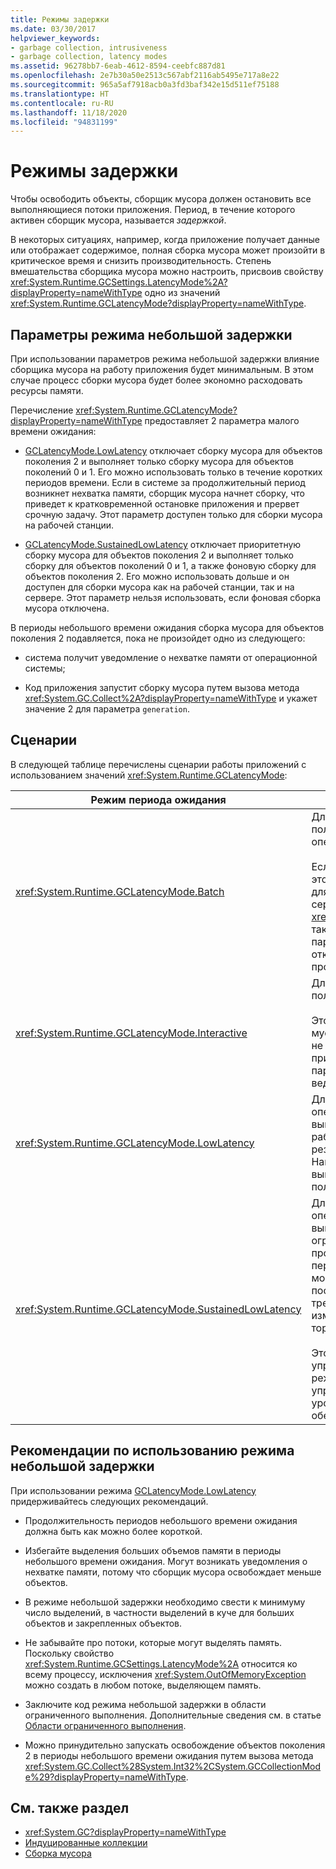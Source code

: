 ```yaml
---
title: Режимы задержки
ms.date: 03/30/2017
helpviewer_keywords:
- garbage collection, intrusiveness
- garbage collection, latency modes
ms.assetid: 96278bb7-6eab-4612-8594-ceebfc887d81
ms.openlocfilehash: 2e7b30a50e2513c567abf2116ab5495e717a8e22
ms.sourcegitcommit: 965a5af7918acb0a3fd3baf342e15d511ef75188
ms.translationtype: HT
ms.contentlocale: ru-RU
ms.lasthandoff: 11/18/2020
ms.locfileid: "94831199"
---
```

# <a name="latency-modes"></a>Режимы задержки

Чтобы освободить объекты, сборщик мусора должен остановить все выполняющиеся потоки приложения. Период, в течение которого активен сборщик мусора, называется *задержкой*.

В некоторых ситуациях, например, когда приложение получает данные или отображает содержимое, полная сборка мусора может произойти в критическое время и снизить производительность. Степень вмешательства сборщика мусора можно настроить, присвоив свойству <xref:System.Runtime.GCSettings.LatencyMode%2A?displayProperty=nameWithType> одно из значений <xref:System.Runtime.GCLatencyMode?displayProperty=nameWithType>.

## <a name="low-latency-settings"></a>Параметры режима небольшой задержки

При использовании параметров режима небольшой задержки влияние сборщика мусора на работу приложения будет минимальным. В этом случае процесс сборки мусора будет более экономно расходовать ресурсы памяти.

Перечисление <xref:System.Runtime.GCLatencyMode?displayProperty=nameWithType> предоставляет 2 параметра малого времени ожидания:

- [GCLatencyMode.LowLatency](xref:System.Runtime.GCLatencyMode.LowLatency) отключает сборку мусора для объектов поколения 2 и выполняет только сборку мусора для объектов поколений 0 и 1. Его можно использовать только в течение коротких периодов времени. Если в системе за продолжительный период возникнет нехватка памяти, сборщик мусора начнет сборку, что приведет к кратковременной остановке приложения и прервет срочную задачу. Этот параметр доступен только для сборки мусора на рабочей станции.

- [GCLatencyMode.SustainedLowLatency](xref:System.Runtime.GCLatencyMode.SustainedLowLatency) отключает приоритетную сборку мусора для объектов поколения 2 и выполняет только сборку для объектов поколений 0 и 1, а также фоновую сборку для объектов поколения 2. Его можно использовать дольше и он доступен для сборки мусора как на рабочей станции, так и на сервере. Этот параметр нельзя использовать, если фоновая сборка мусора отключена.

В периоды небольшого времени ожидания сборка мусора для объектов поколения 2 подавляется, пока не произойдет одно из следующего:

- система получит уведомление о нехватке памяти от операционной системы;

- Код приложения запустит сборку мусора путем вызова метода <xref:System.GC.Collect%2A?displayProperty=nameWithType> и укажет значение 2 для параметра `generation`.

## <a name="scenarios"></a>Сценарии

В следующей таблице перечислены сценарии работы приложений с использованием значений <xref:System.Runtime.GCLatencyMode>:

|Режим периода ожидания|Сценарии приложения|
|------------------|---------------------------|
|<xref:System.Runtime.GCLatencyMode.Batch>|Для приложений, которые не имеют пользовательского интерфейса или операций на стороне сервера.<br /><br />Если фоновая сборка мусора отключена, этот режим используется по умолчанию для сборки мусора рабочей станции или сервера. Режим <xref:System.Runtime.GCLatencyMode.Batch> также переопределяет значение параметра [gcConcurrent](../../framework/configure-apps/file-schema/runtime/gcconcurrent-element.md), то есть отключает фоновые или параллельные процессы сборки.|
|<xref:System.Runtime.GCLatencyMode.Interactive>|Для большинства приложений, имеющих пользовательский интерфейс.<br /><br />Это режим по умолчанию для сборки мусора рабочей станции и сервера. Тем не менее, в случае с размещенным приложением, приоритет будут иметь параметры сборки мусора, задаваемые в ведущем процессе.|
|<xref:System.Runtime.GCLatencyMode.LowLatency>|Для приложений, которые осуществляют операции, чувствительные ко времени выполнения, для которых перерывы в работе из-за сборки мусора могут иметь резко отрицательные последствия. Например, это приложения, которые выполняют визуализацию анимации или получение данных.|
|<xref:System.Runtime.GCLatencyMode.SustainedLowLatency>|Для приложений, которые осуществляют операции, чувствительные ко времени выполнения, время выполнения которых ограничено, но может быть достаточно продолжительным, для которых перерывы в работе из-за сборки мусора могут иметь резко отрицательные последствия. Например, приложения, требующие быстрого отклика при изменении рыночных показателей в торговую сессию.<br /><br />Этот режим использует больший размер управляемой кучи, нежели другие режимы. Так как он не сжимает управляемую кучу, возможен больший уровень фрагментации. Необходимо обеспечить достаточный объем памяти.|

## <a name="guidelines-for-using-low-latency"></a>Рекомендации по использованию режима небольшой задержки

При использовании режима [GCLatencyMode.LowLatency](xref:System.Runtime.GCLatencyMode.LowLatency) придерживайтесь следующих рекомендаций.

- Продолжительность периодов небольшого времени ожидания должна быть как можно более короткой.

- Избегайте выделения больших объемов памяти в периоды небольшого времени ожидания. Могут возникать уведомления о нехватке памяти, потому что сборщик мусора освобождает меньше объектов.

- В режиме небольшой задержки необходимо свести к минимуму число выделений, в частности выделений в куче для больших объектов и закрепленных объектов.

- Не забывайте про потоки, которые могут выделять память. Поскольку свойство <xref:System.Runtime.GCSettings.LatencyMode%2A> относится ко всему процессу, исключения <xref:System.OutOfMemoryException> можно создать в любом потоке, выделяющем память.

- Заключите код режима небольшой задержки в области ограниченного выполнения. Дополнительные сведения см. в статье [Области ограниченного выполнения](../../framework/performance/constrained-execution-regions.md).

- Можно принудительно запускать освобождение объектов поколения 2 в периоды небольшого времени ожидания путем вызова метода <xref:System.GC.Collect%28System.Int32%2CSystem.GCCollectionMode%29?displayProperty=nameWithType>.

## <a name="see-also"></a>См. также раздел

- <xref:System.GC?displayProperty=nameWithType>
- [Индуцированные коллекции](induced.md)
- [Сборка мусора](index.md)
